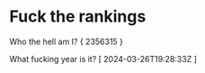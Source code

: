 # Fuck the rankings

Who the hell am I?
{ 2356315 }

What fucking year is it?
[ 2024-03-26T19:28:33Z ]
